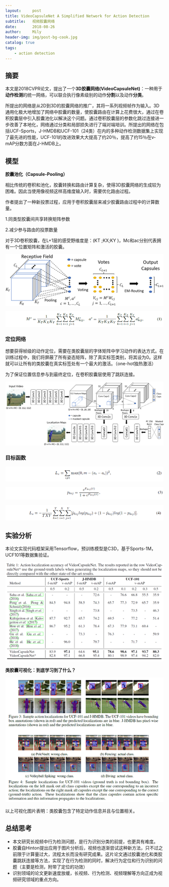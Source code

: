 ```yaml
---
layout:     post
title: VideoCapsuleNet A Simplified Network for Action Detection
subtitle:   视频胶囊网络
date:       2018-08-26
author:     Mily
header-img: img/post-bg-cook.jpg
catalog: true
tags:
    - action detection
---
```


## **摘要**

本文是2018CVPR论文，提出了一个**3D胶囊网络(VideoCapsuleNet)**：一种用于**动作检测**的统一网络，可以联合执行像素级别的动作**分割**以及动作**分类**。

所提出的网络是从2D到3D的胶囊网络的推广，其将一系列视频帧作为输入。3D通用化极大地增加了网络中胶囊的数量，使胶囊路由在计算上花费很大，通过在卷积胶囊层中引入胶囊池化以解决这个问题。通过卷积胶囊层的参数化跳过连接进一步改善了本地化，网络通过分类和局部损失进行了端对端培训。所提出的网络在包括UCF-Sports，J-HMDB和UCF-101（24类）在内的多种动作检测数据集上实现了最先进的性能，UCF-101的改进效果大大提高了约20％，提高了约15％在v-mAP分数方面在J-HMDB上。

## **模型**

**胶囊池化（Capsule-Pooling）**

相比传统的卷积和池化，胶囊转换和路由计算复杂，使得3D胶囊网络的生成较为困难。因此当使用像视频这样高维度输入时，需要优化路由过程。

作者提出了一种新投票过程，应用于卷积胶囊层来减少胶囊路由过程中的计算数量。

1.同类型胶囊间共享转换矩阵参数

2.减少参与路由的投票数量

对于3D卷积胶囊，在L+1层的感受野维度是：(KT ;KX;KY )，Mc和ac分别代表拥有一个位置矩阵和激活的胶囊。

![clipboard(6)](/../img/2018-08-26-VideoCapsuleNet-A-Simplified-Network-for-Action-Detection/clipboard(6).png)

![clipboard(5)](/../img/2018-08-26-VideoCapsuleNet-A-Simplified-Network-for-Action-Detection/clipboard(5).png)

### **定位网络**

想要获得帧级的动作定位，需要在类胶囊层的字体矩阵中学习动作的表达方式。在训练过程中，我们将屏蔽了所有姿态矩阵，除了真实标签类别，将其设为0。这样就可以让所有的类胶囊在真实标签处有一个最大的激活。（one-hot独热激活）

为了保证位置信息参与到最终定位，在卷积胶囊层使用了跳跃连接。

![clipboard](/../img/2018-08-26-VideoCapsuleNet-A-Simplified-Network-for-Action-Detection/clipboard.png)

### **目标函数**

![clipboard(2)](/../img/2018-08-26-VideoCapsuleNet-A-Simplified-Network-for-Action-Detection/clipboard(2).png)

![clipboard(1)](/../img/2018-08-26-VideoCapsuleNet-A-Simplified-Network-for-Action-Detection/clipboard(1).png)

![clipboard(7)](/../img/2018-08-26-VideoCapsuleNet-A-Simplified-Network-for-Action-Detection/clipboard(7).png)

## **实验分析**

本论文实现代码框架采用Tensorflow，预训练模型是C3D，基于Sports-1M，UCF101等数据集验证。

![clipboard(3)](/../img/2018-08-26-VideoCapsuleNet-A-Simplified-Network-for-Action-Detection/clipboard(3).png)

**类胶囊可视化：到底学习到了什么？**

![clipboard(8)](/../img/2018-08-26-VideoCapsuleNet-A-Simplified-Network-for-Action-Detection/clipboard(8).png)

以上可视化图片表明：类胶囊包含了特定动作信息并且与位置相关。

## **总结思考**

- 本文研究长视频中行为检测问题，是行为识别分类的前提，也更具有难度。
- 胶囊自Hinton提出应用于图片分析后，视频也逐渐尝试这种新方法，只不过之前限于计算量过大，流程太长而没有研究成果。这片论文通过胶囊池化和类胶囊跳跃连接等方法，实现了在行为检测的同时，解决行为定位和行为识别的问题（主要是检测，附带了定位的功效）
- 识别领域的论文更新速度放缓，长视频、行为检测、视频理解等方向正成为视频研究领域的重点方向。